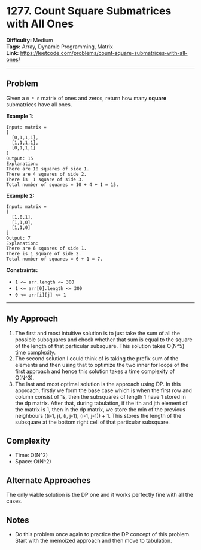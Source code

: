 # 1277. Count Square Submatrices with All Ones

**Difficulty:** Medium  
**Tags:** Array, Dynamic Programming, Matrix  
**Link:** https://leetcode.com/problems/count-square-submatrices-with-all-ones/

---

## Problem
Given a `m * n` matrix of ones and zeros, return how many **square** submatrices have all ones.

**Example 1:**

```
Input: matrix =
[
  [0,1,1,1],
  [1,1,1,1],
  [0,1,1,1]
]
Output: 15
Explanation: 
There are 10 squares of side 1.
There are 4 squares of side 2.
There is  1 square of side 3.
Total number of squares = 10 + 4 + 1 = 15.
```

**Example 2:**

```
Input: matrix = 
[
  [1,0,1],
  [1,1,0],
  [1,1,0]
]
Output: 7
Explanation: 
There are 6 squares of side 1.  
There is 1 square of side 2. 
Total number of squares = 6 + 1 = 7.
```

**Constraints:**

* `1 <= arr.length <= 300`
* `1 <= arr[0].length <= 300`
* `0 <= arr[i][j] <= 1`

---

## My Approach
1. The first and most intuitive solution is to just take the sum of all the possible subsquares and check whether that sum is equal to the square of the length of that particular subsquare. This solution takes O(N^5) time complexity. 
2. The second solution I could think of is taking the prefix sum of the elements and then using that to optimize the two inner for loops of the first approach and hence this solution takes a time complexity of O(N^3). 
3. The last and most optimal solution is the approach using DP. In this approach, firstly we form the base case which is when the first row and column consist of 1s, then the subsquares of length 1 have 1 stored in the dp matrix. After that, during tabulation, if the ith and jth element of the matrix is 1, then in the dp matrix, we store the min of the previous neighbours ((i-1, j), (i, j-1), (i-1, j-1)) + 1. This stores the length of the subsquare at the bottom right cell of that particular subsquare. 

## Complexity
- Time: O(N^2)
- Space: O(N^2)

## Alternate Approaches
The only viable solution is the DP one and it works perfectly fine with all the cases. 

## Notes
- Do this problem once again to practice the DP concept of this problem. Start with the memoized approach and then move to tabulation. 
